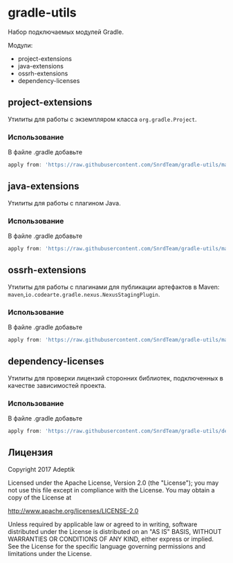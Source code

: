 # gradle-utils

Набор подключаемых модулей Gradle.

Модули:

  * project-extensions
  * java-extensions
  * ossrh-extensions
  * dependency-licenses

## project-extensions

Утилиты для работы с экземпляром класса `org.gradle.Project`.

### Использование

В файле .gradle добавьте

```groovy
apply from: 'https://raw.githubusercontent.com/SnrdTeam/gradle-utils/master/project-extensions.gradle'
```

## java-extensions

Утилиты для работы с плагином Java.

### Использование

В файле .gradle добавьте

```groovy
apply from: 'https://raw.githubusercontent.com/SnrdTeam/gradle-utils/master/java-extensions.gradle'
```

## ossrh-extensions

Утилиты для работы с плагинами для публикации артефактов в Maven: `maven`,`io.codearte.gradle.nexus.NexusStagingPlugin`.

### Использование

В файле .gradle добавьте

```groovy
apply from: 'https://raw.githubusercontent.com/SnrdTeam/gradle-utils/master/ossrh-publish.gradle'
```

## dependency-licenses

Утилиты для проверки лицензий сторонних библиотек, подключенных в качестве зависимостей проекта.

### Использование

В файле .gradle добавьте

```groovy
apply from: 'https://raw.githubusercontent.com/SnrdTeam/gradle-utils/dependency-licenses-v1.0/dependency-licenses.gradle'
```

## Лицензия

Copyright 2017 Adeptik

Licensed under the Apache License, Version 2.0 (the "License"); you may not use this file except in compliance with the License. You may obtain a copy of the License at

http://www.apache.org/licenses/LICENSE-2.0

Unless required by applicable law or agreed to in writing, software distributed under the License is distributed on an "AS IS" BASIS, WITHOUT WARRANTIES OR CONDITIONS OF ANY KIND, either express or implied. See the License for the specific language governing permissions and limitations under the License.